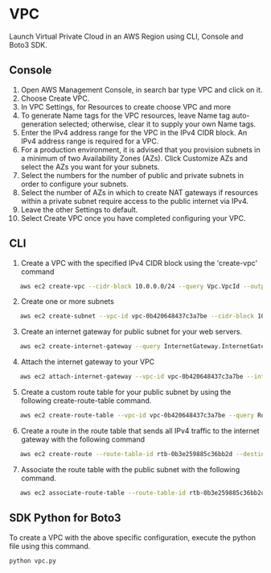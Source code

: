 
# VPC

Launch Virtual Private Cloud in an AWS Region using CLI, Console and Boto3 SDK.

## Console

1. Open AWS Management Console, in search bar type VPC and click on it.
2. Choose Create VPC.
3. In VPC Settings, for Resources to create choose VPC and more
4. To generate Name tags for the VPC resources, leave Name tag auto-generation selected; otherwise, clear it to supply your own Name tags.
5. Enter the IPv4 address range for the VPC in the IPv4 CIDR block. An IPv4 address range is required for a VPC.
6. For a production environment, it is advised that you provision subnets in a minimum of two Availability Zones (AZs). Click Customize AZs and select the AZs you want for your subnets. 
7. Select the numbers for the number of public and private subnets in order to configure your subnets. 
8. Select the number of AZs in which to create NAT gateways if resources within a private subnet require access to the public internet via IPv4.
9. Leave the other Settings to default.
10. Select Create VPC once you have completed configuring your VPC.

## CLI

1. Create a VPC with the specified IPv4 CIDR block using the 'create-vpc' command
```bash
   aws ec2 create-vpc --cidr-block 10.0.0.0/24 --query Vpc.VpcId --output text
```
2. Create one or more subnets 
```bash
   aws ec2 create-subnet --vpc-id vpc-0b420648437c3a7be --cidr-block 10.0.1.0/24 --availability-zone us-east-1a --query Subnet.SubnetId --output text 
```
3. Create an internet gateway for public subnet for your web servers.
```bash
   aws ec2 create-internet-gateway --query InternetGateway.InternetGatewayId --output text
```
4. Attach the internet gateway to your VPC
```bash
   aws ec2 attach-internet-gateway --vpc-id vpc-0b420648437c3a7be --internet-gateway-id igw-01423a137b4c46a73
```
5. Create a custom route table for your public subnet by using the following create-route-table command.
```bash
   aws ec2 create-route-table --vpc-id vpc-0b420648437c3a7be --query RouteTable.RouteTableId --output text 
```
6. Create a route in the route table that sends all IPv4 traffic to the internet gateway with the following command
```bash
   aws ec2 create-route --route-table-id rtb-0b3e259885c36bb2d --destination-cidr-block 0.0.0.0/0 --gateway-id igw-01423a137b4c46a73
```
7. Associate the route table with the public subnet with the following command.
```bash
   aws ec2 associate-route-table --route-table-id rtb-0b3e259885c36bb2d --subnet-id subnet-0a45434e978f36ed1
```

## SDK Python for Boto3

To create a VPC with the above specific configuration, execute the python file using this command.
```bash
python vpc.py
```
